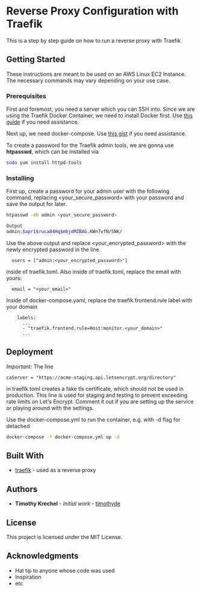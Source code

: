 # Reverse Proxy Configuration with Traefik

This is a step by step guide on how to run a reverse proxy with Traefik

## Getting Started

These instructions are meant to be used on an AWS Linux EC2 Instance. The necessary commands may vary depending on your use case.

### Prerequisites

First and foremost, you need a server which you can SSH into.
Since we are using the Traefik Docker Container, we need to install Docker first.
Use [this guide](https://docs.aws.amazon.com/AmazonECS/latest/developerguide/docker-basics.html#install_docker) if you need assistance.

Next up, we need docker-compose.
Use [this gist](https://gist.github.com/benfogel/041e3c4b8b856cdcdfd8d9d5aa0a7f73) if you need assistance.

To create a password for the Traefik admin tools, we are gonna use **htpasswd**, which can be installed via

```sh
sudo yum install httpd-tools
```

### Installing

First up, create a password for your admin user with the following command, replacing <your_secure_password> with your password and save the output for later.

```sh
htpasswd -nb admin <your_secure_password>

Output
admin:$apr1$ruca84Hq$mbjdMZBAG.KWn7vfN/SNK/
```

Use the above output and replace <your_encrypted_password> with the newly encrypted password in the line

```
  users = ["admin:<your_encrypted_password>"]
```

inside of traefik.toml.
Also inside of traefik.toml, replace the email with yours:

```
  email = "<your_email>"
```

Inside of docker-compose.yaml, replace the traefik.frontend.rule label with your domain

```
    labels:
      ...
      - "traefik.frontend.rule=Host:monitor.<your_domain>"
      ...
```

## Deployment

_Important:_ The line

```
caServer = "https://acme-staging.api.letsencrypt.org/directory"
```

in traefik.toml creates a fake tls certificate, which should not be used in production. This line is used for staging and testing to prevent exceeding rate limits on Let's Encrypt. Comment it out if you are setting up the service or playing around with the settings.

Use the docker-compose.yml to run the container, e.g. with -d flag for detached

```sh
docker-compose -f docker-compose.yml up -d
```

## Built With

- [traefik](https://traefik.io) - used as a reverse proxy

## Authors

- **Timothy Krechel** - _Initial work_ - [timothyde](https://timothy.de)

## License

This project is licensed under the MIT License.

## Acknowledgments

- Hat tip to anyone whose code was used
- Inspiration
- etc
